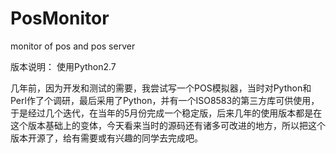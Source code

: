 # PosMonitor
monitor of pos and pos server


版本说明：
使用Python2.7


几年前，因为开发和测试的需要，我尝试写一个POS模拟器，当时对Python和Perl作了个调研，最后采用了Python，并有一个ISO8583的第三方库可供使用，于是经过几个迭代，在当年的5月份完成一个稳定版，后来几年的使用版本都是在这个版本基础上的变体，今天看来当时的源码还有诸多可改进的地方，所以把这个版本开源了，给有需要或有兴趣的同学去完成吧。

